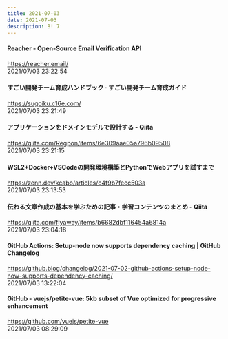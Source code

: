 ```yaml
---
title: 2021-07-03
date: 2021-07-03
description: B! 7
---
```


#### Reacher - Open-Source Email Verification API
https://reacher.email/<br>
2021/07/03 23:22:54<br>


#### すごい開発チーム育成ハンドブック · すごい開発チーム育成ガイド
https://sugoiku.c16e.com/<br>
2021/07/03 23:21:49<br>


#### アプリケーションをドメインモデルで設計する - Qiita
https://qiita.com/Regpon/items/6e309aae05a796b09508<br>
2021/07/03 23:21:15<br>


#### WSL2+Docker+VSCodeの開発環境構築とPythonでWebアプリを試すまで
https://zenn.dev/kcabo/articles/c4f9b7fecc503a<br>
2021/07/03 23:13:53<br>


#### 伝わる文章作成の基本を学ぶための記事・学習コンテンツのまとめ - Qiita
https://qiita.com/flyaway/items/b6682dbf116454a6814a<br>
2021/07/03 23:04:18<br>


#### GitHub Actions: Setup-node now supports dependency caching | GitHub Changelog
https://github.blog/changelog/2021-07-02-github-actions-setup-node-now-supports-dependency-caching/<br>
2021/07/03 13:22:04<br>


#### GitHub - vuejs/petite-vue: 5kb subset of Vue optimized for progressive enhancement
https://github.com/vuejs/petite-vue<br>
2021/07/03 08:29:09<br>


